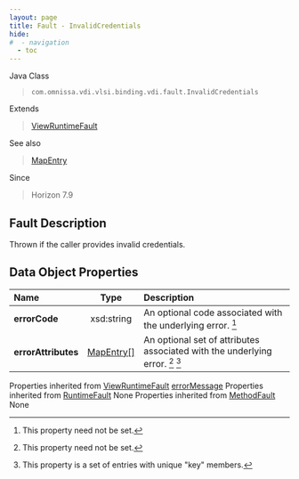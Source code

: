 ```yaml
---
layout: page
title: Fault - InvalidCredentials
hide:
#  - navigation
  - toc
---
```






Java Class
> `com.omnissa.vdi.vlsi.binding.vdi.fault.InvalidCredentials`

Extends
> [ViewRuntimeFault](vdi.fault.ViewRuntimeFault.md)

See also
> [MapEntry](vdi.util.MapEntry.md)

Since
> Horizon 7.9


## Fault Description

Thrown if the caller provides invalid credentials.

## Data Object Properties

 Name | Type | Description
:---|:---:|:---
**errorCode**|  xsd:string|  An optional code associated with the underlying error. [^1]
**errorAttributes**| [MapEntry[]](vdi.util.MapEntry.md)|  An optional set of attributes associated with the underlying error. [^1] [^227]
Properties inherited from [ViewRuntimeFault](vdi.fault.ViewRuntimeFault.md)
[errorMessage](vdi.fault.ViewRuntimeFault.md#errorMessage)
Properties inherited from [RuntimeFault](vmodl.RuntimeFault.md)
None
Properties inherited from [MethodFault](vmodl.MethodFault.md)
None


 


[^1]: This property need not be set.
[^227]: This property is a set of entries with unique "key" members.